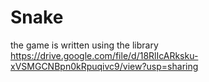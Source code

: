 # Snake
the game is written using the library https://drive.google.com/file/d/18RlIcARksku-xVSMGCNBpn0kRpuqivc9/view?usp=sharing
